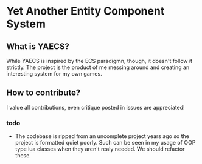 # Yet Another Entity Component System

## What is YAECS?

While YAECS is inspired by the ECS paradigmn, though, it doesn't follow it strictly.
The project is the product of me messing around and creating an interesting system for my own games.

## How to contribute?

I value all contributions, even critique posted in issues are appreciated!

### todo

- The codebase is ripped from an uncomplete project years ago so the project is formatted quiet poorly. Such can be seen in my usage of OOP type lua classes when they aren't realy needed. We should refactor these.
